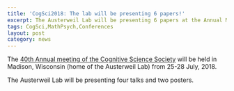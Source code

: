 ```yaml
---
title: 'CogSci2018: The lab will be presenting 6 papers!'
excerpt: The Austerweil Lab will be presenting 6 papers at the Annual Meeting of the Cognitive Science Society (4 talks, 2 posters).
tags: CogSci,MathPsych,Conferences
layout: post
category: news
---
```


The
[40th Annual meeting of the Cognitive Science Society](http://www.cognitivesciencesociety.org/conference/cogsci-2018/)
will be held in Madison, Wisconsin (home of the Austerweil Lab) from 25-28 July, 2018. 

The Austerweil Lab will be presenting four talks and two posters.
